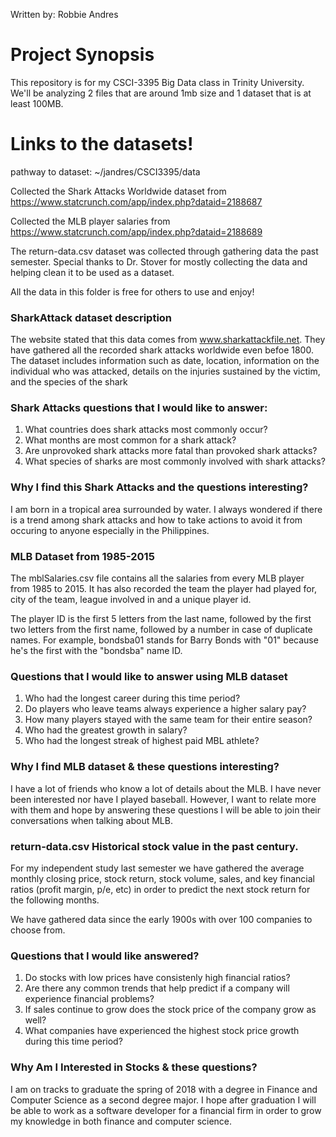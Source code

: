 Written by: Robbie Andres

# Project Synopsis

This repository is for my CSCI-3395 Big Data class in Trinity University. We'll be analyzing 2 files that are around 1mb size and 1 dataset that is at least 100MB.

# Links to the datasets!

pathway to dataset: ~/jandres/CSCI3395/data

Collected the Shark Attacks Worldwide dataset from https://www.statcrunch.com/app/index.php?dataid=2188687

Collected the MLB player salaries from https://www.statcrunch.com/app/index.php?dataid=2188689

The return-data.csv dataset was collected through gathering data the past semester. Special thanks to Dr. Stover for mostly collecting the data and helping clean it to be used as a dataset.

All the data in this folder is free for others to use and enjoy!

### SharkAttack dataset description

The website stated that this data comes from www.sharkattackfile.net. They have gathered all the recorded shark attacks worldwide even befoe 1800. The dataset includes information such as date, location, information on the individual who was attacked, details on the injuries sustained by the victim, and the species of the shark

### Shark Attacks questions that I would like to answer:

1. What countries does shark attacks most commonly occur?
2. What months are most common for a shark attack?
3. Are unprovoked shark attacks more fatal than provoked shark attacks?
4. What species of sharks are most commonly involved with shark attacks?

### Why I find this Shark Attacks and the questions interesting?

I am born in a tropical area surrounded by water. I always wondered if there is a trend among shark attacks and how to take actions to avoid it from occuring to anyone especially in the Philippines.  

### MLB Dataset from 1985-2015

The mblSalaries.csv file contains all the salaries from every MLB player from 1985 to 2015. It has also recorded the team the player had played for, city of the team, league involved in and a unique player id.  

The player ID is the first 5 letters from the last name, followed by the first two letters from the first name, followed by a number in case of duplicate names. For example, bondsba01 stands for Barry Bonds with "01" because he's the first with the "bondsba" name ID. 

### Questions that I would like to answer using MLB dataset

1. Who had the longest career during this time period?
2. Do players who leave teams always experience a higher salary pay?
3. How many players stayed with the same team for their entire season?
4. Who had the greatest growth in salary?
5. Who had the longest streak of highest paid MBL athlete?

### Why I find MLB dataset & these questions interesting?

I have a lot of friends who know a lot of details about the MLB. I have never been interested nor have I played baseball. However, I want to relate more with them and hope by answering these questions I will be able to join their conversations when talking about MLB.

### return-data.csv Historical stock value in the past century.

For my independent study last semester we have gathered the average monthly closing price, stock return, stock volume, sales, and key financial ratios (profit margin, p/e, etc) in order to predict the next stock return for the following months.

We have gathered data since the early 1900s with over 100 companies to choose from.

### Questions that I would like answered?

1. Do stocks with low prices have consistenly high financial ratios?
2. Are there any common trends that help predict if a company will experience financial problems?
3. If sales continue to grow does the stock price of the company grow as well?
4. What companies have experienced the highest stock price growth during this time period?

### Why Am I Interested in Stocks & these questions?

I am on tracks to graduate the spring of 2018 with a degree in Finance and Computer Science as a second degree major. I hope after graduation I will be able to work as a software developer for a financial firm in order to grow my knowledge in both finance and computer science. 

